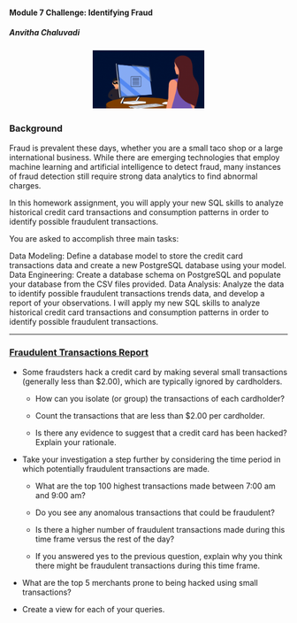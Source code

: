 #### Module 7 Challenge: Identifying Fraud
##### Anvitha Chaluvadi

<p align="center">
<img src = Images/fraud.gif width =40% height 30%=/>
</p>

### Background
Fraud is prevalent these days, whether you are a small taco shop or a large international business. While there are emerging technologies that employ machine learning and artificial intelligence to detect fraud, many instances of fraud detection still require strong data analytics to find abnormal charges.

In this homework assignment, you will apply your new SQL skills to analyze historical credit card transactions and consumption patterns in order to identify possible fraudulent transactions.

You are asked to accomplish three main tasks:

 Data Modeling: Define a database model to store the credit card transactions data and create a new PostgreSQL database using your model.
 Data Engineering: Create a database schema on PostgreSQL and populate your database from the CSV files provided.
 Data Analysis: Analyze the data to identify possible fraudulent transactions trends data, and develop a report of your observations.
I will apply my new SQL skills to analyze historical credit card transactions and consumption patterns in order to identify possible fraudulent transactions.

---

### <ins>Fraudulent Transactions Report</ins>

* Some fraudsters hack a credit card by making several small transactions (generally less than $2.00), which are typically ignored by cardholders.

    * How can you isolate (or group) the transactions of each cardholder?

    * Count the transactions that are less than $2.00 per cardholder.

    * Is there any evidence to suggest that a credit card has been hacked? Explain your rationale.

* Take your investigation a step further by considering the time period in which potentially fraudulent transactions are made.

    * What are the top 100 highest transactions made between 7:00 am and 9:00 am?

    * Do you see any anomalous transactions that could be fraudulent?

    * Is there a higher number of fraudulent transactions made during this time frame versus the rest of the day?

    * If you answered yes to the previous question, explain why you think there might be fraudulent transactions during this time frame.

* What are the top 5 merchants prone to being hacked using small transactions?
* Create a view for each of your queries.